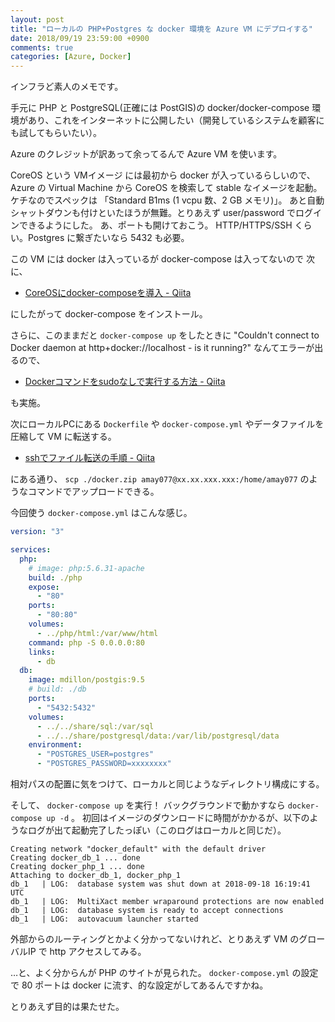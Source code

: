 ```yaml
---
layout: post
title: "ローカルの PHP+Postgres な docker 環境を Azure VM にデプロイする"
date: 2018/09/19 23:59:00 +0900
comments: true
categories: [Azure, Docker]
---
```

インフラど素人のメモです。

<!--more-->

手元に PHP と PostgreSQL(正確には PostGIS)の docker/docker-compose 環境があり、これをインターネットに公開したい（開発しているシステムを顧客にも試してもらいたい）。

Azure のクレジットが訳あって余ってるんで Azure VM を使います。

CoreOS という VMイメージ には最初から docker が入っているらしいので、 Azure の Virtual Machine から CoreOS を検索して stable なイメージを起動。ケチなのでスペックは 「Standard B1ms (1 vcpu 数、2 GB メモリ)」。
あと自動シャットダウンも付けといたほうが無難。とりあえず user/password でログインできるようにした。
あ、ポートも開けておこう。 HTTP/HTTPS/SSH くらい。Postgres に繋ぎたいなら 5432 も必要。

この VM には docker は入っているが docker-compose は入ってないので 次に、

* [CoreOSにdocker-composeを導入 - Qiita](https://qiita.com/hiroseabook/items/50bda4b0fd85ab228c6d)

にしたがって  docker-compose をインストール。

さらに、このままだと ``docker-compose up`` をしたときに "Couldn't connect to Docker daemon at http+docker://localhost - is it running?" なんてエラーが出るので、
 
* [Dockerコマンドをsudoなしで実行する方法 - Qiita](https://qiita.com/DQNEO/items/da5df074c48b012152ee)

も実施。

次にローカルPCにある ``Dockerfile`` や ``docker-compose.yml`` やデータファイルを圧縮して VM に転送する。

* [sshでファイル転送の手順 - Qiita](https://qiita.com/sayama0402/items/c5c2795968ced798150a)

にある通り、 ``scp ./docker.zip amay077@xx.xx.xxx.xxx:/home/amay077`` のようなコマンドでアップロードできる。

今回使う ``docker-compose.yml`` はこんな感じ。

```yaml
version: "3"

services:
  php:
    # image: php:5.6.31-apache
    build: ./php
    expose:
      - "80"
    ports:
      - "80:80"
    volumes:
      - ../php/html:/var/www/html
    command: php -S 0.0.0.0:80
    links:
      - db
  db:
    image: mdillon/postgis:9.5
    # build: ./db
    ports:
      - "5432:5432"
    volumes:
      - ../../share/sql:/var/sql
      - ../../share/postgresql/data:/var/lib/postgresql/data
    environment:
      - "POSTGRES_USER=postgres"
      - "POSTGRES_PASSWORD=xxxxxxxx"
```

相対パスの配置に気をつけて、ローカルと同じようなディレクトリ構成にする。

そして、 ``docker-compose up`` を実行！ バックグラウンドで動かすなら ``docker-compose up -d`` 。
初回はイメージのダウンロードに時間がかかるが、以下のようなログが出て起動完了したっぽい（このログはローカルと同じだ）。

```
Creating network "docker_default" with the default driver
Creating docker_db_1 ... done
Creating docker_php_1 ... done
Attaching to docker_db_1, docker_php_1
db_1   | LOG:  database system was shut down at 2018-09-18 16:19:41 UTC
db_1   | LOG:  MultiXact member wraparound protections are now enabled
db_1   | LOG:  database system is ready to accept connections
db_1   | LOG:  autovacuum launcher started
```

外部からのルーティングとかよく分かってないけれど、とりあえず VM のグローバルIP で http アクセスしてみる。

…と、よく分からんが PHP のサイトが見られた。 ``docker-compose.yml`` の設定で 80 ポートは docker に流す、的な設定がしてあるんですかね。

とりあえず目的は果たせた。
